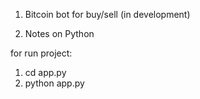 1. Bitcoin bot for buy/sell (in development)

2. Notes on Python

 for run project:
 1. cd app.py
 2. python app.py
